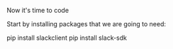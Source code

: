 Now it's time to code

Start by installing packages that we are going to need:

pip install slackclient
pip install slack-sdk

